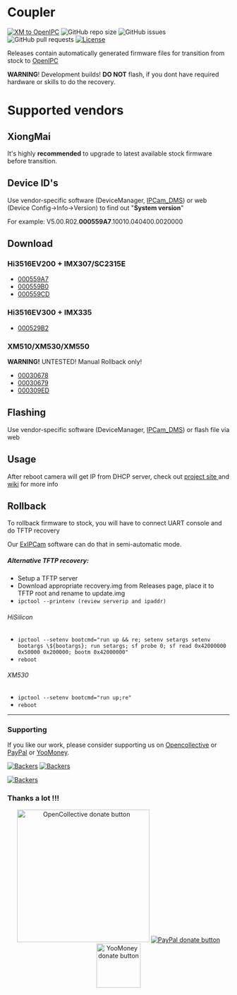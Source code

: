 # Coupler
[![XM to OpenIPC](https://github.com/OpenIPC/coupler/actions/workflows/xm.yml/badge.svg)](https://github.com/OpenIPC/coupler/releases)
![GitHub repo size](https://img.shields.io/github/repo-size/OpenIPC/coupler)
![GitHub issues](https://img.shields.io/github/issues/OpenIPC/coupler)
![GitHub pull requests](https://img.shields.io/github/issues-pr/OpenIPC/coupler)
[![License](https://img.shields.io/github/license/OpenIPC/openipc-2.1)](https://opensource.org/licenses/MIT)

Releases contain automatically generated firmware files for transition from stock to [OpenIPC](https://openipc.org)

**WARNING**! Development builds! **DO NOT** flash, if you dont have required hardware or skills to do the recovery.

# Supported vendors

## XiongMai

It's highly **recommended** to upgrade to latest available stock firmware before transition.

## Device ID's

Use vendor-specific software (DeviceManager, [IPCam_DMS](https://team.openipc.org/ipcam_dms/)) or web (Device Config->Info->Version) 
to find out "**System version**" 

For example: V5.00.R02.**000559A7**.10010.040400.0020000

## Download

### Hi3516EV200 + IMX307/SC2315E
* [000559A7](https://github.com/OpenIPC/coupler/releases/download/latest/000559A7_OpenIPC_HI3516EV200_50H20AI_S38.bin)
* [000559B0](https://github.com/OpenIPC/coupler/releases/download/latest/000559B0_OpenIPC_HI3516EV200_85H30AI_S38.bin)
* [000559CD](https://github.com/OpenIPC/coupler/releases/download/latest/000559CD_OpenIPC_HI3516EV200_85HF30T_S38.bin)

### Hi3516EV300 + IMX335
* [000529B2](https://github.com/OpenIPC/coupler/releases/download/latest/000529B2_OpenIPC_HI3516EV300_85H50AI.bin)

### XM510/XM530/XM550
**WARNING!** UNTESTED! Manual Rollback only!
* [00030678](https://github.com/OpenIPC/coupler/releases/download/latest/00030678_OpenIPC_XM530_80X20_8M.bin)
* [00030679](https://github.com/OpenIPC/coupler/releases/download/latest/00030679_OpenIPC_XM530_80X50_8M.bin)
* [000309ED](https://github.com/OpenIPC/coupler/releases/download/latest/000309ED_OpenIPC_XM530_80X30T_8M.bin)

## Flashing
Use vendor-specific software (DeviceManager, [IPCam_DMS](https://team.openipc.org/ipcam_dms/)) or flash file via web

## Usage
After reboot camera will get IP from DHCP server, check out [project site ](https://openipc.org/firmware/) and [wiki](https://github.com/OpenIPC/openipc-2.1/wiki) for more info

## Rollback
To rollback firmware to stock, you will have to connect UART console and do TFTP recovery

Our [ExIPCam](https://team.openipc.org/exipcam/) software can do that in semi-automatic mode.

##### Alternative TFTP recovery:
* Setup a TFTP server
* Download appropriate recovery.img from Releases page, place it to TFTP root and rename to update.img
* ```ipctool --printenv (review serverip and ipaddr)```
###### HiSilicon
* ```ipctool --setenv bootcmd="run up && re; setenv setargs setenv bootargs \${bootargs}; run setargs; sf probe 0; sf read 0x42000000 0x50000 0x200000; bootm 0x42000000"```
* ```reboot```
###### XM530
* ```ipctool --setenv bootcmd="run up;re" ```
* ```reboot```
-----

### Supporting

If you like our work, please consider supporting us on [Opencollective](https://opencollective.com/openipc/contribute/backer-14335/checkout) or [PayPal](https://www.paypal.com/donate/?hosted_button_id=C6F7UJLA58MBS) or [YooMoney](https://openipc.org/donation/yoomoney.html). 

[![Backers](https://opencollective.com/openipc/tiers/backer/badge.svg?label=backer&color=brightgreen)](https://opencollective.com/openipc)
[![Backers](https://opencollective.com/openipc/tiers/badge.svg)](https://opencollective.com/openipc)

[![Backers](https://opencollective.com/openipc/tiers/backer.svg?avatarHeight=36)](https://opencollective.com/openipc#support)

### Thanks a lot !!!

<p align="center">
<a href="https://opencollective.com/openipc/contribute/backer-14335/checkout" target="_blank"><img src="https://opencollective.com/webpack/donate/button@2x.png?color=blue" width="300" alt="OpenCollective donate button" /></a>
<a href="https://www.paypal.com/donate/?hosted_button_id=C6F7UJLA58MBS"><img src="https://www.paypalobjects.com/en_US/IT/i/btn/btn_donateCC_LG.gif" alt="PayPal donate button" /> </a>
<a href="https://openipc.org/donation/yoomoney.html"><img src="https://yoomoney.ru/transfer/balance-informer/balance?id=596194605&key=291C29A811B500D7" width="100" alt="YooMoney donate button" /> </a>
</p>
